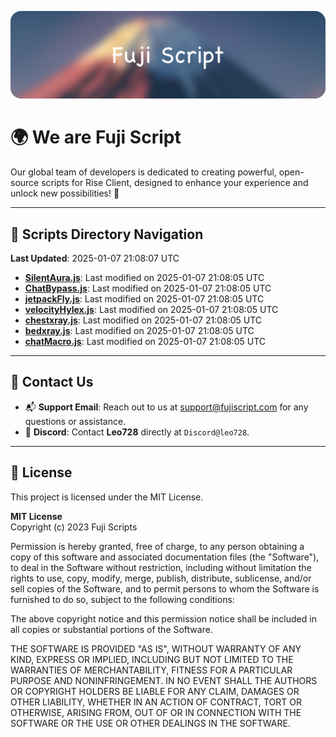 ![Banner](.github/b.webp)

# 🌍 **We are Fuji Script**

Our global team of developers is dedicated to creating powerful, open-source scripts for Rise Client, designed to enhance your experience and unlock new possibilities! 🌟

---
<!-- SCRIPTS_NAVIGATION_START -->
## 📂 **Scripts Directory Navigation**

**Last Updated**: 2025-01-07 21:08:07 UTC

- **[SilentAura.js](scripts/SilentAura.js)**: Last modified on 2025-01-07 21:08:05 UTC
- **[ChatBypass.js](scripts/ChatBypass.js)**: Last modified on 2025-01-07 21:08:05 UTC
- **[jetpackFly.js](scripts/jetpackFly.js)**: Last modified on 2025-01-07 21:08:05 UTC
- **[velocityHylex.js](scripts/velocityHylex.js)**: Last modified on 2025-01-07 21:08:05 UTC
- **[chestxray.js](scripts/chestxray.js)**: Last modified on 2025-01-07 21:08:05 UTC
- **[bedxray.js](scripts/bedxray.js)**: Last modified on 2025-01-07 21:08:05 UTC
- **[chatMacro.js](scripts/chatMacro.js)**: Last modified on 2025-01-07 21:08:05 UTC

<!-- SCRIPTS_NAVIGATION_END -->

---

## 💬 **Contact Us**  
- 📬 **Support Email**: Reach out to us at [support@fujiscript.com](mailto:support@fujiscript.com) for any questions or assistance.  
- 💬 **Discord**: Contact **Leo728** directly at `Discord@leo728`.

---

## 📜 **License**

This project is licensed under the MIT License.  

**MIT License**  
Copyright (c) 2023 Fuji Scripts  

Permission is hereby granted, free of charge, to any person obtaining a copy of this software and associated documentation files (the "Software"), to deal in the Software without restriction, including without limitation the rights to use, copy, modify, merge, publish, distribute, sublicense, and/or sell copies of the Software, and to permit persons to whom the Software is furnished to do so, subject to the following conditions:  

The above copyright notice and this permission notice shall be included in all copies or substantial portions of the Software.  

THE SOFTWARE IS PROVIDED "AS IS", WITHOUT WARRANTY OF ANY KIND, EXPRESS OR IMPLIED, INCLUDING BUT NOT LIMITED TO THE WARRANTIES OF MERCHANTABILITY, FITNESS FOR A PARTICULAR PURPOSE AND NONINFRINGEMENT. IN NO EVENT SHALL THE AUTHORS OR COPYRIGHT HOLDERS BE LIABLE FOR ANY CLAIM, DAMAGES OR OTHER LIABILITY, WHETHER IN AN ACTION OF CONTRACT, TORT OR OTHERWISE, ARISING FROM, OUT OF OR IN CONNECTION WITH THE SOFTWARE OR THE USE OR OTHER DEALINGS IN THE SOFTWARE.  
